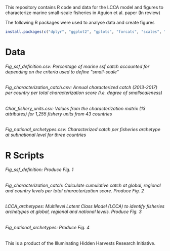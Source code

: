 This repository contains R code and data for the LCCA model and figures to characterize marine small-scale fisheries in Aguion et al. paper (In review)

The following R packages were used to analyse data and create figures
```r
install.packages(c("dplyr", "ggplot2", "gplots", "forcats", "scales", "svglite", "fmsb", "glca", "cluster", "stats", "dendextend", "reshape2"))
```

# **Data**
###### *Fig_ssf_definition.csv*: Percentage of marine ssf catch accounted for depending on the criteria used to define "small-scale"

###### *Fig_characterization_catch.csv*: Annual characterized catch (2013-2017) per country per total characterization score (i.e. degree of smallscaleness)

###### *Char_fishery_units.csv*: Values from the characterization matrix (13 attributes) for 1,255 fishery units from 43 countries

###### *Fig_national_archetypes.csv*: Characterized catch per fisheries archetype at subnational level for three countries 

# **R Scripts**
###### *Fig_ssf_definition*: Produce Fig. 1

###### *Fig_characterization_catch*: Calculate cumulative catch at global, regional and country levels per total characterization score. Produce Fig. 2

###### *LCCA_archetypes*: Multilevel Latent Class Model (LCCA) to identify fisheries archetypes at global, regional and national levels. Produce Fig. 3

###### *Fig_national_archetypes*: Produce Fig. 4


This is a product of the Illuminating Hidden Harvests Research Initiative.
